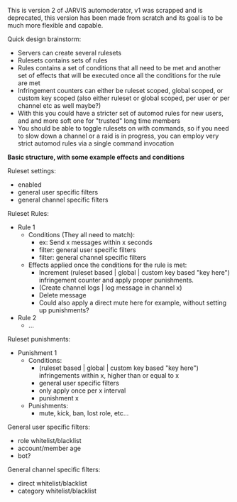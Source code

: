 This is version 2 of JARVIS automoderator, v1 was scrapped and is deprecated, this version has been made from scratch and its goal is to be much more flexible and capable.

Quick design brainstorm:
 - Servers can create several rulesets
 - Rulesets contains sets of rules
 - Rules contains a set of conditions that all need to be met and another set of effects that will be executed once all the conditions for the rule are met
 - Infringement counters can either be ruleset scoped, global scoped, or custom key scoped (also either ruleset or global scoped, per user or per channel etc as well maybe?)
 - With this you could have a stricter set of automod rules for new users, and and more soft one for "trusted" long time members
 - You should be able to toggle rulesets on with commands, so if you need to slow down a channel or a raid is in progress, you can employ very strict automod rules via a single command invocation

**Basic structure, with some example effects and conditions**

Ruleset settings:
 - enabled
 - general user specific filters
 - general channel specific filters

Ruleset Rules:
 - Rule 1
     + Conditions (They all need to match):
         * ex: Send x messages within x seconds
         * filter: general user specific filters
         * filter: general channel specific filters
     + Effects applied once the conditions for the rule is met:
         * Increment (ruleset based | global | custom key based "key here") infringement counter and apply proper punishments.
         * (Create channel logs | log message in channel x)
         * Delete message
         * Could also apply a direct mute here for example, without setting up punishments?
 - Rule 2
     + ...

Ruleset punishments:
 - Punishment 1
     + Conditions:
         *  (ruleset based | global | custom key based "key here") infringements within x, higher than or equal to x
         * general user specific filters
         * only apply once per x interval
         * punishment x
     + Punishments:
         * mute, kick, ban, lost role, etc...

General user specific filters:
 - role whitelist/blacklist
 - account/member age
 - bot?

General channel specific filters:
 - direct whitelist/blacklist
 - category whitelist/blacklist
